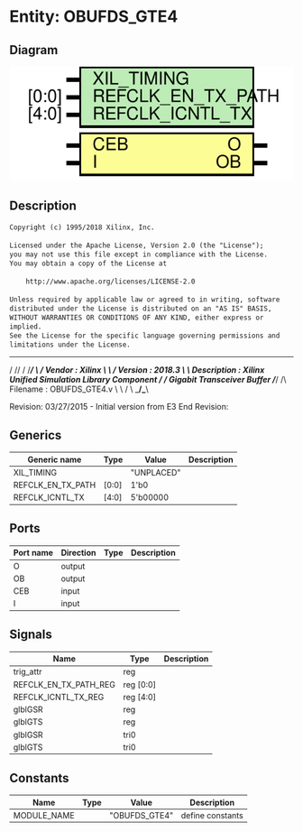 # Entity: OBUFDS_GTE4

## Diagram

![Diagram](OBUFDS_GTE4.svg "Diagram")
## Description

    Copyright (c) 1995/2018 Xilinx, Inc.
 
    Licensed under the Apache License, Version 2.0 (the "License");
    you may not use this file except in compliance with the License.
    You may obtain a copy of the License at
 
        http://www.apache.org/licenses/LICENSE-2.0
 
    Unless required by applicable law or agreed to in writing, software
    distributed under the License is distributed on an "AS IS" BASIS,
    WITHOUT WARRANTIES OR CONDITIONS OF ANY KIND, either express or implied.
    See the License for the specific language governing permissions and
    limitations under the License.
   ____  ____
  /   /\/   / 
 /___/  \  /     Vendor      : Xilinx 
 \   \   \/      Version     : 2018.3
  \   \          Description : Xilinx Unified Simulation Library Component
  /   /                        Gigabit Transceiver Buffer
 /___/   /\      Filename    : OBUFDS_GTE4.v
 \   \  /  \ 
  \___\/\___\                    
                                 
  Revision:
  03/27/2015 - Initial version from E3
  End Revision:
 
## Generics

| Generic name      | Type  | Value      | Description |
| ----------------- | ----- | ---------- | ----------- |
| XIL_TIMING        |       | "UNPLACED" |             |
| REFCLK_EN_TX_PATH | [0:0] | 1'b0       |             |
| REFCLK_ICNTL_TX   | [4:0] | 5'b00000   |             |
## Ports

| Port name | Direction | Type | Description |
| --------- | --------- | ---- | ----------- |
| O         | output    |      |             |
| OB        | output    |      |             |
| CEB       | input     |      |             |
| I         | input     |      |             |
## Signals

| Name                  | Type      | Description |
| --------------------- | --------- | ----------- |
| trig_attr             | reg       |             |
| REFCLK_EN_TX_PATH_REG | reg [0:0] |             |
| REFCLK_ICNTL_TX_REG   | reg [4:0] |             |
| glblGSR               | reg       |             |
| glblGTS               | reg       |             |
| glblGSR               | tri0      |             |
| glblGTS               | tri0      |             |
## Constants

| Name        | Type | Value         | Description       |
| ----------- | ---- | ------------- | ----------------- |
| MODULE_NAME |      | "OBUFDS_GTE4" | define constants  |
